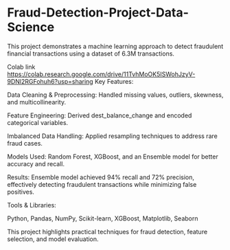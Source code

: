 # Fraud-Detection-Project-Data-Science
This project demonstrates a machine learning approach to detect fraudulent financial transactions using a dataset of 6.3M transactions.

Colab link 
https://colab.research.google.com/drive/11TvhMoOK5ISWohJzyV-9DNl2RGFohuh6?usp=sharing
Key Features:

Data Cleaning & Preprocessing: Handled missing values, outliers, skewness, and multicollinearity.

Feature Engineering: Derived dest_balance_change and encoded categorical variables.

Imbalanced Data Handling: Applied resampling techniques to address rare fraud cases.

Models Used: Random Forest, XGBoost, and an Ensemble model for better accuracy and recall.

Results: Ensemble model achieved 94% recall and 72% precision, effectively detecting fraudulent transactions while minimizing false positives.

Tools & Libraries:

Python, Pandas, NumPy, Scikit-learn, XGBoost, Matplotlib, Seaborn

This project highlights practical techniques for fraud detection, feature selection, and model evaluation.
